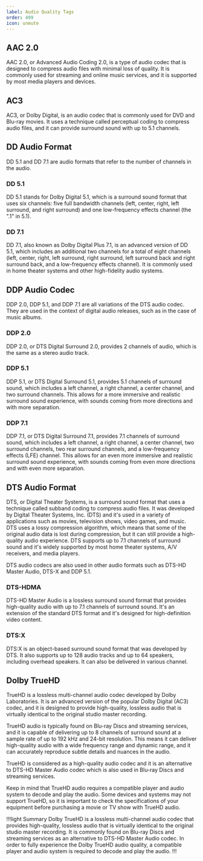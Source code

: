 ```yaml
---
label: Audio Quality Tags
order: 499
icon: unmute
---
```

## AAC 2.0
AAC 2.0, or Advanced Audio Coding 2.0, is a type of audio codec that is designed to compress audio files with minimal loss of quality. It is commonly used for streaming and online music services, and it is supported by most media players and devices.

## AC3
AC3, or Dolby Digital, is an audio codec that is commonly used for DVD and Blu-ray movies. It uses a technique called perceptual coding to compress audio files, and it can provide surround sound with up to 5.1 channels.

## DD Audio Format
DD 5.1 and DD 7.1 are audio formats that refer to the number of channels in the audio.

### DD 5.1
DD 5.1 stands for Dolby Digital 5.1, which is a surround sound format that uses six channels: five full bandwidth channels (left, center, right, left surround, and right surround) and one low-frequency effects channel (the ".1" in 5.1).

### DD 7.1
DD 7.1, also known as Dolby Digital Plus 7.1, is an advanced version of DD 5.1, which includes an additional two channels for a total of eight channels (left, center, right, left surround, right surround, left surround back and right surround back, and a low-frequency effects channel). It is commonly used in home theater systems and other high-fidelity audio systems.

## DDP Audio Codec
DDP 2.0, DDP 5.1, and DDP 7.1 are all variations of the DTS audio codec. They are used in the context of digital audio releases, such as in the case of music albums.

### DDP 2.0
DDP 2.0, or DTS Digital Surround 2.0, provides 2 channels of audio, which is the same as a stereo audio track.

### DDP 5.1
DDP 5.1, or DTS Digital Surround 5.1, provides 5.1 channels of surround sound, which includes a left channel, a right channel, a center channel, and two surround channels. This allows for a more immersive and realistic surround sound experience, with sounds coming from more directions and with more separation.

### DDP 7.1
DDP 7.1, or DTS Digital Surround 7.1, provides 7.1 channels of surround sound, which includes a left channel, a right channel, a center channel, two surround channels, two rear surround channels, and a low-frequency effects (LFE) channel. This allows for an even more immersive and realistic surround sound experience, with sounds coming from even more directions and with even more separation.

## DTS Audio Format
DTS, or Digital Theater Systems, is a surround sound format that uses a technique called subband coding to compress audio files. It was developed by Digital Theater Systems, Inc. (DTS) and it's used in a variety of applications such as movies, television shows, video games, and music. DTS uses a lossy compression algorithm, which means that some of the original audio data is lost during compression, but it can still provide a high-quality audio experience. DTS supports up to 7.1 channels of surround sound and it's widely supported by most home theater systems, A/V receivers, and media players.

DTS audio codecs are also used in other audio formats such as DTS-HD Master Audio, DTS-X and DDP 5.1.

### DTS-HDMA
DTS-HD Master Audio is a lossless surround sound format that provides high-quality audio with up to 7.1 channels of surround sound. It's an extension of the standard DTS format and it's designed for high-definition video content.

### DTS:X
DTS:X is an object-based surround sound format that was developed by DTS. It also supports up to 128 audio tracks and up to 64 speakers, including overhead speakers. It can also be delivered in various channel.

## Dolby TrueHD
TrueHD is a lossless multi-channel audio codec developed by Dolby Laboratories. It is an advanced version of the popular Dolby Digital (AC3) codec, and it is designed to provide high-quality, lossless audio that is virtually identical to the original studio master recording.

TrueHD audio is typically found on Blu-ray Discs and streaming services, and it is capable of delivering up to 8 channels of surround sound at a sample rate of up to 192 kHz and 24-bit resolution. This means it can deliver high-quality audio with a wide frequency range and dynamic range, and it can accurately reproduce subtle details and nuances in the audio.

TrueHD is considered as a high-quality audio codec and it is an alternative to DTS-HD Master Audio codec which is also used in Blu-ray Discs and streaming services.

Keep in mind that TrueHD audio requires a compatible player and audio system to decode and play the audio. Some devices and systems may not support TrueHD, so it is important to check the specifications of your equipment before purchasing a movie or TV show with TrueHD audio.

!!!light Summary
Dolby TrueHD is a lossless multi-channel audio codec that provides high-quality, lossless audio that is virtually identical to the original studio master recording. It is commonly found on Blu-ray Discs and streaming services as an alternative to DTS-HD Master Audio codec. In order to fully experience the Dolby TrueHD audio quality, a compatible player and audio system is required to decode and play the audio.
!!!

